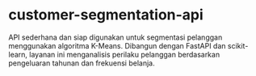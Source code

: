 # customer-segmentation-api
API sederhana dan siap digunakan untuk segmentasi pelanggan menggunakan algoritma K-Means. Dibangun dengan FastAPI dan scikit-learn, layanan ini menganalisis perilaku pelanggan berdasarkan pengeluaran tahunan dan frekuensi belanja.
